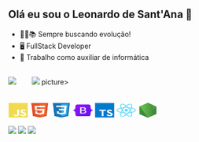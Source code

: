 ## Olá eu sou o Leonardo de Sant'Ana 👋

- 👩‍💻📚 Sempre buscando evolução! 
- 🖥️ FullStack Developer
- 💼 Trabalho como auxiliar de informática

<br>
<div>
 <picture>
   <source 
    srcset="https://github-readme-stats.vercel.app/api?username=lsantanaa&show_icons=true&theme=chartreuse-dark&include_all_commits=true"
    media="(prefers-color-scheme: dark)"
   />
   <img height="180em" src="https://github-readme-stats.vercel.app/api?username=lsantanaa&show_icons=true" />
 </picture>            
 &nbsp;&nbsp;&nbsp;&nbsp;&nbsp;&nbsp; 
 <picture>
   <source
    srcset="https://github-readme-stats.vercel.app/api?username=lsantanaa&show_icons=true"
    media="(prefers-color-scheme: light), (prefers-color-scheme: no-preference)"
   />
   <img height="180em" src="https://github-readme-stats.vercel.app/api/top-langs/?username=lsantanaa&layout=compact&langs_count=7&theme=chartreuse-dark"/>
  picture>
</div>
  <br>
  <div style="display: inline_block"><br>
  <img align="center" alt="Js icon" height="30" width="40" src="https://raw.githubusercontent.com/devicons/devicon/master/icons/javascript/javascript-plain.svg">
  <img align="center" alt="HTML icon" height="30" width="40" src="https://raw.githubusercontent.com/devicons/devicon/master/icons/html5/html5-original.svg">
  <img align="center" alt="CSS icon" height="30" width="40" src="https://raw.githubusercontent.com/devicons/devicon/master/icons/css3/css3-original.svg">
  <img align="center" alt="bootstrap icon" height="30" width="40" src="https://raw.githubusercontent.com/devicons/devicon/master/icons/bootstrap/bootstrap-original.svg">
  <img align="center" alt="typescript icon" height="30" width="40" src="https://raw.githubusercontent.com/devicons/devicon/master/icons/typescript/typescript-original.svg">
  <img align="center" alt="typescript icon" height="30" width="40" src="https://raw.githubusercontent.com/devicons/devicon/master/icons/react/react-original.svg">
  <img align="center" alt="node icon" height="30" width="40" src="https://raw.githubusercontent.com/devicons/devicon/master/icons/nodejs/nodejs-original.svg">
    
</div>
<br>
<div>
  <a href="https://www.linkedin.com/in/lsantanaa" target="_blank"><img src="https://img.shields.io/badge/-LinkedIn-%230077B5?style=for-the-badge&logo=linkedin&logoColor=white" target="_blank"></a>
  <a href = "mailto:leonardodesantana05@gmail.com"><img src="https://img.shields.io/badge/-Gmail-%23333?style=for-the-badge&logo=gmail&logoColor=white" target="_blank"></a>
  <a href="https://instagram.com/le0.sant_" target="_blank"><img src="https://img.shields.io/badge/-Instagram-%23E4405F?style=for-the-badge&logo=instagram&logoColor=white" target="_blank"></a>
</div>
